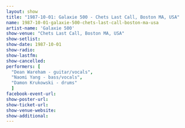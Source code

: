 ```yaml
---
layout: show
title: "1987-10-01: Galaxie 500 - Chets Last Call, Boston MA, USA"
name: 1987-10-01-galaxie-500-chets-last-call-boston-ma-usa
artist-name: 'Galaxie 500'
show-venue: "Chets Last Call, Boston MA, USA"
show-setlist: 
show-date: 1987-10-01
show-radio: 
show-lastfm: 
show-cancelled: 
performers: [
  "Dean Wareham - guitar/vocals",
  "Naomi Yang - bass/vocals",
  "Damon Krukowski - drums"
  ]
facebook-event-url: 
show-poster-url: 
show-ticket-url: 
show-venue-website: 
show-additional: 
---
```


